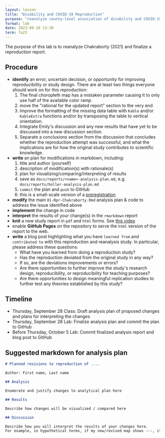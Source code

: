 ```yaml
---
layout: lesson
title: "Disability and COVID-19 Reproduction"
purpose: "reanalyze county-level association of disability and COVID-19"
format: lab
date: 2023-09-28 13:30
term: fa23
---
```


The purpose of this lab is to reanalyze Chakraborty (2021) and finalize a reproduction report.

## Procedure

- **identify** an error, uncertain decision, or opportunity for improving reproducibility or study design. There are at least two things everyone should work on for this reproduction:
  1. The final choropleth map has a mistaken parameter causing it to only use half of the available color ramp.
  2. move the "rational for the updated report" section to the very end
  3. Improve the formatting of the missing data table with `Kable` and/or `KableExtra` functions and/or by transposing the table to vertical orientation.
  3. Integrate Emily's discussion and any new results that have yet to be discussed into a new discussion section.
  4. Separate a conclusions section from the discussion that concludes whether the reproduction attempt was successful, and what the implications are for how the original study contributes to scientific knowledge.
- **write** an plan for modifications in markdown, including:
  1. title and author (yourself)
  2. description of modification(s) with rationale(s)
  3. plan for visualizing/comparing/interpreting of results
  4. save as `docs/reports/<name>-analysis-plan.md`, e.g. `docs/reports/holler-analysis-plan.md`
  5. `commit` the plan and `push` to GitHub
  6. this is a small-scale version of a [preregistration](https://www.cos.io/initiatives/prereg)
- **modify** the main `01-Rpr-Chakraborty.Rmd` analysis plan & code to address the issue identified above
- **implement** the change in code
- **interpret** the results of your change(s) in the `rmarkdown` report
- **knit** a new study report in `pdf` and `html` forms. See [this video](https://midd.hosted.panopto.com/Panopto/Pages/Viewer.aspx?id=9cc5514a-2c8a-42b9-a974-b08b01190226)
- enable **GitHub Pages** on the repository to serve the `html` version of the report to the web. 
- **write** a blog post highlighting what you have `learned from` and `contributed to` with this reproduction and reanalysis study. In particular, please address these questions:
  - What have you learned from doing a reproduction study?
  - Has the reproduction deviated from the original study in any way?
  - If so, are the deviations improvements or errors?
  - Are there opportunities to further improve the study's research design, reproducibility, or reproducibility for teaching purposes?
  - Are there opportunities to design meaningful replication studies to further test any theories established by this study?

## Timeline

- Thursday, September 28 Class: Draft analysis plan of proposed changes and plans for interpreting the changes
- Thursday, September 28 Lab: Finalize analysis plan and commit the plan to GitHub
- Before Thursday, October 5 Lab: Commit finalized analysis report and blog post to GitHub

## Suggested markdown for analysis plan

```markdown
# Planned revisions to reproduction of ....

Author: First name, Last name

## Analysis

Enumerate and justify changes to analytical plan here

## Results

Describe how changes will be visualized / compared here

## Discussion

Describe how you will interpret the results of your changes here.
For example, in hypothetical terms, if my new/revised map shows ---, it will mean that ---.
```
